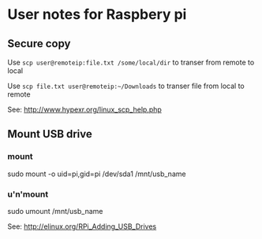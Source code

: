 # User notes for Raspbery pi 

## Secure copy

Use ```scp user@remoteip:file.txt /some/local/dir``` to transer from remote to local

Use ```scp file.txt user@remoteip:~/Downloads``` to transer file from local to remote


See: http://www.hypexr.org/linux_scp_help.php

## Mount USB drive

### mount 

sudo mount -o uid=pi,gid=pi /dev/sda1 /mnt/usb_name


### u'n'mount 

sudo umount /mnt/usb_name


See: http://elinux.org/RPi_Adding_USB_Drives
